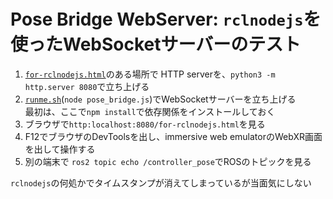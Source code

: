 # Pose Bridge WebServer: `rclnodejs`を使ったWebSocketサーバーのテスト

1. [`for-rclnodejs.html`](./for-rclnodejs.html)のある場所で
   HTTP serverを、`python3 -m http.server 8080`で立ち上げる
2. [`runme.sh`](./runme.sh)(`node pose_bridge.js`)でWebSocketサーバーを立ち上げる  
   最初は、ここで`npm install`で依存関係をインストールしておく
3. ブラウザで`http:localhost:8080/for-rclnodejs.html`を見る
4. F12でブラウザのDevToolsを出し、immersive web emulatorのWebXR画面を出して操作する
5. 別の端末で `ros2 topic echo /controller_pose`でROSのトピックを見る

`rclnodejs`の何処かでタイムスタンプが消えてしまっているが当面気にしない
